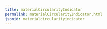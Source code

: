 ```yaml
---
title: materialCircularityIndicator
permalink: materialCircularityIndicator.html
jsonid: materialcircularityindicator
---
```

